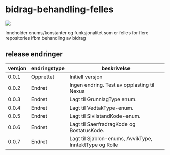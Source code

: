 # bidrag-behandling-felles

![](https://github.com/navikt/bidrag-behandling-felles/workflows/maven%20deploy/badge.svg)

Inneholder enums/konstanter og funksjonalitet som er felles for flere repositories ifbm behandling av bidrag

## release endringer

| versjon | endringstype | beskrivelse                                 |
|---------|--------------|---------------------------------------------|
| 0.0.1   | Opprettet    | Initiell versjon                            |
| 0.0.2   | Endret       | Ingen endring. Test av opplasting til Nexus |
| 0.0.3   | Endret       | Lagt til GrunnlagType enum.                 |
| 0.0.4   | Endret       | Lagt til VedtakType-enum.                   |
| 0.0.5   | Endret       | Lagt til SivilstandKode-enum.               |
| 0.0.6   | Endret       | Lagt til SaerfradragKode og BostatusKode.   |
| 0.0.7   | Endret       | Lagt til Sjablon-enums, AvvikType, InntektType og Rolle |
